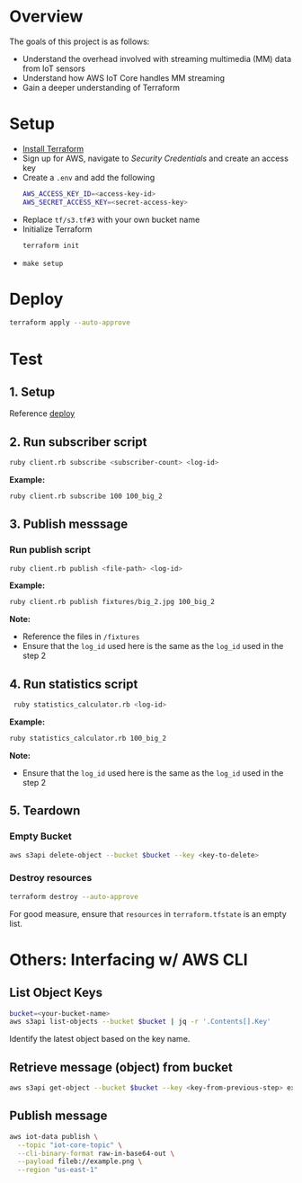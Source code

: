 # Overview

The goals of this project is as follows:
- Understand the overhead involved with streaming multimedia (MM) data from IoT sensors
- Understand how AWS IoT Core handles MM streaming
- Gain a deeper understanding of Terraform

# Setup

- [Install Terraform](https://developer.hashicorp.com/terraform/tutorials/aws-get-started/install-cli)
- Sign up for AWS, navigate to _Security Credentials_ and create an access key
- Create a `.env` and add the following
  ```bash
  AWS_ACCESS_KEY_ID=<access-key-id>
  AWS_SECRET_ACCESS_KEY=<secret-access-key>
  ```
- Replace `tf/s3.tf#3` with your own bucket name
- Initialize Terraform
  ```bash
  terraform init
  ```
- `make setup`

# Deploy

```bash
terraform apply --auto-approve
```

# Test

## 1. Setup

Reference [deploy](#deploy)

## 2. Run subscriber script

```bash
ruby client.rb subscribe <subscriber-count> <log-id>
```

**Example:**

```bash
ruby client.rb subscribe 100 100_big_2
```

## 3. Publish messsage

### Run publish script

```bash
ruby client.rb publish <file-path> <log-id>
```

**Example:**

```bash
ruby client.rb publish fixtures/big_2.jpg 100_big_2
```

**Note:** 
- Reference the files in `/fixtures`
- Ensure that the `log_id` used here is the same as the `log_id` used in the step 2

## 4. Run statistics script

```bash
 ruby statistics_calculator.rb <log-id>
```

**Example:**

```bash
ruby statistics_calculator.rb 100_big_2
```

**Note:**
- Ensure that the `log_id` used here is the same as the `log_id` used in the step 2

## 5. Teardown

### Empty Bucket

```bash
aws s3api delete-object --bucket $bucket --key <key-to-delete>
```

### Destroy resources

```bash
terraform destroy --auto-approve
```

For good measure, ensure that `resources` in `terraform.tfstate` is an empty list.

# Others: Interfacing w/ AWS CLI

## List Object Keys

```bash
bucket=<your-bucket-name>
aws s3api list-objects --bucket $bucket | jq -r '.Contents[].Key'
```
Identify the latest object based on the key name.

## Retrieve message (object) from bucket

```bash
aws s3api get-object --bucket $bucket --key <key-from-previous-step> example.png
```

## Publish message

```bash
aws iot-data publish \
  --topic "iot-core-topic" \
  --cli-binary-format raw-in-base64-out \
  --payload fileb://example.png \
  --region "us-east-1"
```
